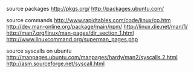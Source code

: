 
source packages
  http://pkgs.org/
  http://packages.ubuntu.com/

source commands
  http://www.rapidtables.com/code/linux/cp.htm
  http://dev.man-online.org/package/main/npm/
  http://linux.die.net/man/1/
  http://man7.org/linux/man-pages/dir_section_1.html
  http://www.linuxcommand.org/superman_pages.php

source syscalls
  on ubuntu
    http://manpages.ubuntu.com/manpages/hardy/man2/syscalls.2.html
  http://asm.sourceforge.net/syscall.html
